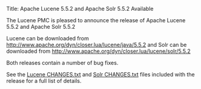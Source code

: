 Title: Apache Lucene 5.5.2 and Apache Solr 5.5.2 Available

The Lucene PMC is pleased to announce the release of Apache Lucene 5.5.2 and Apache Solr 5.5.2

Lucene can be downloaded from <http://www.apache.org/dyn/closer.lua/lucene/java/5.5.2>
and Solr can be downloaded from <http://www.apache.org/dyn/closer.lua/lucene/solr/5.5.2>

Both releases contain a number of bug fixes.

See the [Lucene CHANGES.txt](/core/5_5_2/changes/Changes.html) and
[Solr CHANGES.txt](/solr/5_5_2/changes/Changes.html) files included
with the release for a full list of details.

